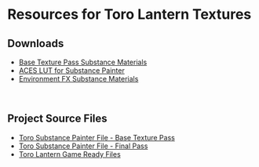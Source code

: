 # Resources for Toro Lantern Textures

<h2>Downloads</h2>
<ul>
<li><a href="https://www.dropbox.com/s/1hz2pgp5cldyuc9/Toro_BaseSubstanceMaterials.zip?dl=0">Base Texture Pass Substance Materials</a></li>
<li><a href="https://www.dropbox.com/s/tawa8p8qgr1jvoi/ACES_For_Painter.zip?dl=0">ACES LUT for Substance Painter</a></li>
<li><a href="https://www.dropbox.com/s/0m21an56qfuqpsk/ToroEnvSubstanceMaterials.zip?dl=0">Environment FX Substance Materials</a></li>
</ul>
<p>&nbsp;</p>
<h2>Project Source Files</h2>
<ul>
<li><a href="https://www.dropbox.com/s/efdhm1yi1m3ys2p/ToroLantern_Substance_BaseTexturePass.zip?dl=0">Toro Substance Painter File - Base Texture Pass</a></li>
<li><a href="https://www.dropbox.com/s/us2hm3b14x3iykd/ToroLantern_Substance.zip?dl=0">Toro Substance Painter File - Final Pass</a></li>
<li><a href="https://www.dropbox.com/s/f4ofubiwof7yq2r/ToroLantern_GameReadyFiles.zip?dl=0">Toro Lantern Game Ready Files</a></li>
</ul>